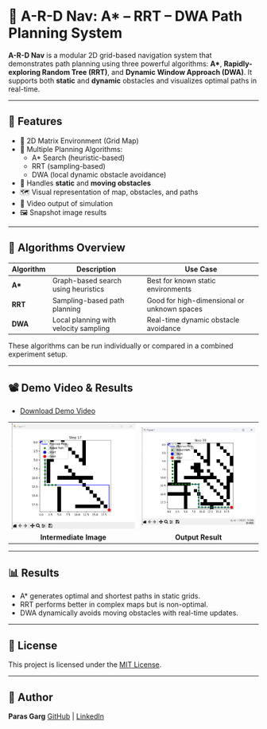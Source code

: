 # 🧭 A-R-D Nav: A* – RRT – DWA Path Planning System

**A-R-D Nav** is a modular 2D grid-based navigation system that demonstrates path planning using three powerful algorithms: **A\***, **Rapidly-exploring Random Tree (RRT)**, and **Dynamic Window Approach (DWA)**. It supports both **static** and **dynamic** obstacles and visualizes optimal paths in real-time.

---

## 🚀 Features

- 📌 2D Matrix Environment (Grid Map)
- 🧠 Multiple Planning Algorithms:
  - A\* Search (heuristic-based)
  - RRT (sampling-based)
  - DWA (local dynamic obstacle avoidance)
- 🚧 Handles **static** and **moving obstacles**
- 🗺️ Visual representation of map, obstacles, and paths
- 🎥 Video output of simulation
- 🖼️ Snapshot image results

---

## 🧠 Algorithms Overview

| Algorithm | Description | Use Case |
|----------|-------------|----------|
| **A\*** | Graph-based search using heuristics | Best for known static environments |
| **RRT** | Sampling-based path planning | Good for high-dimensional or unknown spaces |
| **DWA** | Local planning with velocity sampling | Real-time dynamic obstacle avoidance |

These algorithms can be run individually or compared in a combined experiment setup.

---

## 📽️ Demo Video & Results

- [Download Demo Video](files/video.mkv)
  
<p align="center">
  <table>
    <tr>
      <td><img src="files/ip1.png" alt="Intermediate Image" width="400"/></td>
      <td><img src="files/op1.png" alt="Output Result" width="400"/></td>
    </tr>
    <tr>
      <td align="center"><b>Intermediate Image</b></td>
      <td align="center"><b>Output Result</b></td>
    </tr>
  </table>
</p>


---

## 📊 Results

* A\* generates optimal and shortest paths in static grids.
* RRT performs better in complex maps but is non-optimal.
* DWA dynamically avoids moving obstacles with real-time updates.

---

## 📜 License

This project is licensed under the [MIT License](LICENSE).

---

## 🤖 Author

**Paras Garg**
[GitHub](https://github.com/ParasGarg2k) | [LinkedIn](https://www.linkedin.com/in/your-profile)
